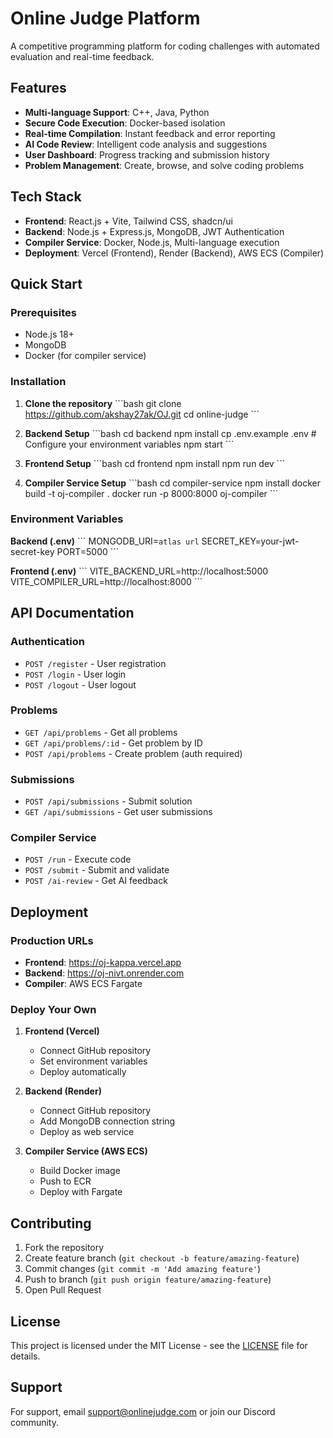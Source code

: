 # Online Judge Platform

A competitive programming platform for coding challenges with automated evaluation and real-time feedback.

## Features

- **Multi-language Support**: C++, Java, Python
- **Secure Code Execution**: Docker-based isolation
- **Real-time Compilation**: Instant feedback and error reporting
- **AI Code Review**: Intelligent code analysis and suggestions
- **User Dashboard**: Progress tracking and submission history
- **Problem Management**: Create, browse, and solve coding problems

## Tech Stack

- **Frontend**: React.js + Vite, Tailwind CSS, shadcn/ui
- **Backend**: Node.js + Express.js, MongoDB, JWT Authentication
- **Compiler Service**: Docker, Node.js, Multi-language execution
- **Deployment**: Vercel (Frontend), Render (Backend), AWS ECS (Compiler)

## Quick Start

### Prerequisites
- Node.js 18+
- MongoDB
- Docker (for compiler service)

### Installation

1. **Clone the repository**
\`\`\`bash
git clone https://github.com/akshay27ak/OJ.git
cd online-judge
\`\`\`

2. **Backend Setup**
\`\`\`bash
cd backend
npm install
cp .env.example .env  # Configure your environment variables
npm start
\`\`\`

3. **Frontend Setup**
\`\`\`bash
cd frontend
npm install
npm run dev
\`\`\`

4. **Compiler Service Setup**
\`\`\`bash
cd compiler-service
npm install
docker build -t oj-compiler .
docker run -p 8000:8000 oj-compiler
\`\`\`

### Environment Variables

**Backend (.env)**
\`\`\`
MONGODB_URI=`atlas url`
SECRET_KEY=your-jwt-secret-key
PORT=5000
\`\`\`

**Frontend (.env)**
\`\`\`
VITE_BACKEND_URL=http://localhost:5000
VITE_COMPILER_URL=http://localhost:8000
\`\`\`

## API Documentation

### Authentication
- `POST /register` - User registration
- `POST /login` - User login
- `POST /logout` - User logout

### Problems
- `GET /api/problems` - Get all problems
- `GET /api/problems/:id` - Get problem by ID
- `POST /api/problems` - Create problem (auth required)

### Submissions
- `POST /api/submissions` - Submit solution
- `GET /api/submissions` - Get user submissions

### Compiler Service
- `POST /run` - Execute code
- `POST /submit` - Submit and validate
- `POST /ai-review` - Get AI feedback

## Deployment

### Production URLs
- **Frontend**: https://oj-kappa.vercel.app
- **Backend**: https://oj-nivt.onrender.com
- **Compiler**: AWS ECS Fargate

### Deploy Your Own

1. **Frontend (Vercel)**
   - Connect GitHub repository
   - Set environment variables
   - Deploy automatically

2. **Backend (Render)**
   - Connect GitHub repository
   - Add MongoDB connection string
   - Deploy as web service

3. **Compiler Service (AWS ECS)**
   - Build Docker image
   - Push to ECR
   - Deploy with Fargate

## Contributing

1. Fork the repository
2. Create feature branch (`git checkout -b feature/amazing-feature`)
3. Commit changes (`git commit -m 'Add amazing feature'`)
4. Push to branch (`git push origin feature/amazing-feature`)
5. Open Pull Request

## License

This project is licensed under the MIT License - see the [LICENSE](LICENSE) file for details.

## Support

For support, email support@onlinejudge.com or join our Discord community.
